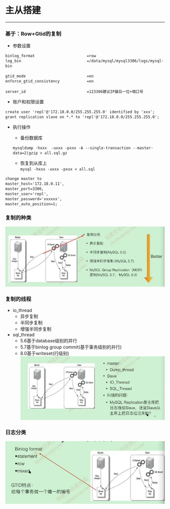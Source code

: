 # 主从搭建

-----

### 基于：Row+Gtid的复制

- 参数设置
```
binlog_format                       =row
log_bin                             =/data/mysql/mysql3306/logs/mysql-bin                       
	
gtid_mode                           =on 
enforce_gtid_consistency            =on 

server_id                           =123306建议IP最后一位+端口号
```
- 账户和权限设置
```
create user 'repl'@'172.18.0.0/255.255.255.0' identified by 'xxx';
grant replication slave on *.* to 'repl'@'172.18.0.0/255.255.255.0'; 
```
- 执行操作
	- 备份数据库  
	```
	mysqldump -hxxx  -uxxx -pxxx -A --single-transaction --master-data=2|gzip > all.sql.gz
	```

	- 恢复到从库上  
	`mysql -hxxx -uxxx -pxxx < all.sql`
	
```
change master to 
master_host='172.18.0.11',
master_port=3306,
master_user='repl',
master_password='xxxxxx',
master_auto_position=1;

```
### 复制的种类
![](images/复制原理1.jpg)


### 复制的线程

- io_thread  
	- 异步复制
	- 半同步复制
	- 增强半同步复制
- sql_thread  
	- 5.6基于database级别的并行
	- 5.7基于binlog group commit(基于事务级别的并行)
	- 8.0基于writeset(行级别)  
![](images/复制原理2.jpg)

### 日志分类

![](images/复制原理3.jpg)